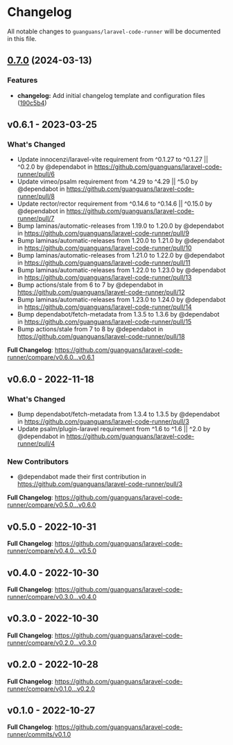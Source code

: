 # Changelog

All notable changes to `guanguans/laravel-code-runner` will be documented in this file.

## [0.7.0](https://github.com/guanguans/laravel-code-runner/compare/v0.6.1...v0.7.0) (2024-03-13)


### Features

* **changelog:** Add initial changelog template and configuration files ([190c5b4](https://github.com/guanguans/laravel-code-runner/commit/190c5b47d01e429d5b3140cc74e884aeffc66606))

## v0.6.1 - 2023-03-25

### What's Changed

- Update innocenzi/laravel-vite requirement from ^0.1.27 to ^0.1.27 || ^0.2.0 by @dependabot in https://github.com/guanguans/laravel-code-runner/pull/6
- Update vimeo/psalm requirement from ^4.29 to ^4.29 || ^5.0 by @dependabot in https://github.com/guanguans/laravel-code-runner/pull/8
- Update rector/rector requirement from ^0.14.6 to ^0.14.6 || ^0.15.0 by @dependabot in https://github.com/guanguans/laravel-code-runner/pull/7
- Bump laminas/automatic-releases from 1.19.0 to 1.20.0 by @dependabot in https://github.com/guanguans/laravel-code-runner/pull/9
- Bump laminas/automatic-releases from 1.20.0 to 1.21.0 by @dependabot in https://github.com/guanguans/laravel-code-runner/pull/10
- Bump laminas/automatic-releases from 1.21.0 to 1.22.0 by @dependabot in https://github.com/guanguans/laravel-code-runner/pull/11
- Bump laminas/automatic-releases from 1.22.0 to 1.23.0 by @dependabot in https://github.com/guanguans/laravel-code-runner/pull/13
- Bump actions/stale from 6 to 7 by @dependabot in https://github.com/guanguans/laravel-code-runner/pull/12
- Bump laminas/automatic-releases from 1.23.0 to 1.24.0 by @dependabot in https://github.com/guanguans/laravel-code-runner/pull/14
- Bump dependabot/fetch-metadata from 1.3.5 to 1.3.6 by @dependabot in https://github.com/guanguans/laravel-code-runner/pull/15
- Bump actions/stale from 7 to 8 by @dependabot in https://github.com/guanguans/laravel-code-runner/pull/18

**Full Changelog**: https://github.com/guanguans/laravel-code-runner/compare/v0.6.0...v0.6.1

## v0.6.0 - 2022-11-18

### What's Changed

- Bump dependabot/fetch-metadata from 1.3.4 to 1.3.5 by @dependabot in https://github.com/guanguans/laravel-code-runner/pull/3
- Update psalm/plugin-laravel requirement from ^1.6 to ^1.6 || ^2.0 by @dependabot in https://github.com/guanguans/laravel-code-runner/pull/4

### New Contributors

- @dependabot made their first contribution in https://github.com/guanguans/laravel-code-runner/pull/3

**Full Changelog**: https://github.com/guanguans/laravel-code-runner/compare/v0.5.0...v0.6.0

## v0.5.0 - 2022-10-31

**Full Changelog**: https://github.com/guanguans/laravel-code-runner/compare/v0.4.0...v0.5.0

## v0.4.0 - 2022-10-30

**Full Changelog**: https://github.com/guanguans/laravel-code-runner/compare/v0.3.0...v0.4.0

## v0.3.0 - 2022-10-30

**Full Changelog**: https://github.com/guanguans/laravel-code-runner/compare/v0.2.0...v0.3.0

## v0.2.0 - 2022-10-28

**Full Changelog**: https://github.com/guanguans/laravel-code-runner/compare/v0.1.0...v0.2.0

## v0.1.0 - 2022-10-27

**Full Changelog**: https://github.com/guanguans/laravel-code-runner/commits/v0.1.0
